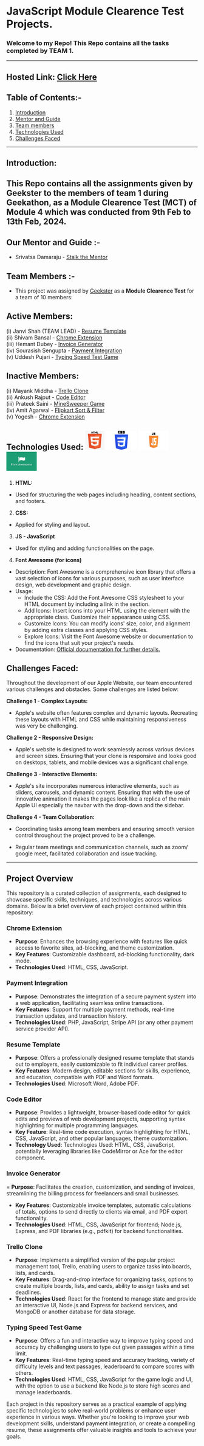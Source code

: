# JavaScript Module Clearence Test Projects.
### Welcome to my Repo! This Repo contains all the tasks completed by TEAM 1.

---

## Hosted Link: [Click Here](https://shivambansal96.github.io/Team_1_Geekathon/Homepage_By_Shivam/)

## Table of Contents:-
1. [Introduction](#introduction)
2. [Mentor and Guide](#project)
3. [Team members](#project)
4. [Technologies Used](#technologies-used)
5. [Challenges Faced](#challenges-faced)
---


## Introduction:
This Repo contains all the assignments given by **Geekster** to the members of team 1 during Geekathon, as a **Module Clearence Test (MCT)** of **Module 4** which was conducted from 9th Feb to 13th Feb, 2024.
---

## Our Mentor and Guide :-

 - Srivatsa Damaraju - [Stalk the Mentor](https://www.linkedin.com/in/srivatsa-damaraju/)

## Team Members :-

- This project was assigned by [Geekster](https://www.geekster.in/) as a **Module Clearence Test** for a team of 10 members:

## Active Members:

(i) Janvi Shah (TEAM LEAD) - [Resume Template](https://shivambansal96.github.io/Team_1_Geekathon/Resume_Template_by_Janvi/view/) </br>
(ii) Shivam Bansal - [Chrome Extension](https://shivambansal96.github.io/Team_1_Geekathon/Chrome_Extension_by_Shivam/) </br>
(iii) Hemant Dubey - [Invoice Generator](https://shivambansal96.github.io/Team_1_Geekathon/Invoice_Generator_by_Hemant/) </br>
(iv) Sourasish Sengupta - [Payment Integration](https://shivambansal96.github.io/Team_1_Geekathon/Payment_Integration_by_Sourasish/) </br>
(v) Uddesh Pujari - [Typing Speed Test Game](https://shivambansal96.github.io/Team_1_Geekathon/Typing_Speed_Apk_Uddesh) </br>

## Inactive Members:

(i) Mayank Middha - [Trello Clone](https://shivambansal96.github.io/Team_1_Geekathon/Trello_by_Mayank/) </br>
(ii) Ankush Rajput - [Code Editor](https://shivambansal96.github.io/Team_1_Geekathon/Code_Editor_by_Ankush/) </br>
(iii) Prateek Saini - [MineSweeper Game](https://shivambansal96.github.io/Team_1_Geekathon/prateek/) </br>
(iv) Amit Agarwal - [Flipkart Sort & Filter](https://shivambansal96.github.io/Team_1_Geekathon/Amit/) </br>
(v) Yogesh - [Chrome Extension](https://shivambansal96.github.io/Team_1_Geekathon/Yogesh/)

## Technologies Used: <img height="50px" width="50px" src="./Homepage_By_Shivam/tech/html.png"/>  <img height="50px" width="80px" src="./Homepage_By_Shivam/tech/css.png"/> <img height="50px" width="80px" src="./Homepage_By_Shivam/tech/js.png"/>  <img height="50px" width="80px" src="./Homepage_By_Shivam/tech/fontawesome.png"/>


1.  **HTML:**  
  - Used for structuring the web pages including heading, content sections, and footers.

2.  **CSS:** 
 - Applied for styling and layout.
   
3.  **JS - JavaScript**
 - Used for styling and adding functionalities on the page.
   
 4.  **Font Awesome (for icons)**
 - Description: Font Awesome is a comprehensive icon library that offers a vast selection of icons for various purposes, such as user interface design, web development and graphic design.
 - Usage:
   - Include the CSS: Add the Font Awesome CSS stylesheet to your HTML document by including a link in the <head> section.
   - Add Icons: Insert icons into your HTML using the element with the appropriate class. Customize their appearance using CSS.
   - Customize Icons: You can modify icons' size, color, and alignment by adding extra classes and applying CSS styles.
   - Explore Icons: Visit the Font Awesome website or documentation to find the icons that suit your project's needs.
 - Documentation: [Official documentation for further details.](https://fontawesome.com/)

## Challenges Faced:
Throughout the development of our Apple Website,  our team encountered various challenges and obstacles. Some challenges are listed below:

 **Challenge 1 - Complex Layouts:** 
   
  - Apple's website often features complex and dynamic layouts. Recreating these layouts with HTML and CSS while maintaining responsiveness was very be challenging.

 **Challenge 2 - Responsive Design:**
   
  - Apple's website is designed to work seamlessly across various devices and screen sizes. Ensuring that your clone is responsive and looks good on desktops, tablets, and mobile devices was a significant challenge.


 **Challenge 3 - Interactive Elements:**
   
  - Apple's site incorporates numerous interactive elements, such as sliders, carousels, and dynamic content. Ensuring that with the use of innovative animation it makes the pages look like a replica of the main Apple UI especially the navbar with the drop-down and the sidebar.
      
 **Challenge 4 - Team Collaboration:**
 
 - Coordinating tasks among team members and ensuring smooth version control throughout the project proved to be a challenge.

 - Regular team meetings and communication channels, such as zoom/ google meet, facilitated collaboration and issue tracking.
---

## Project Overview

This repository is a curated collection of assignments, each designed to showcase specific skills, techniques, and technologies across various domains. Below is a brief overview of each project contained within this repository:

### Chrome Extension

- **Purpose**: Enhances the browsing experience with features like quick access to favorite sites, ad-blocking, and theme customization.
- **Key Features**: Customizable dashboard, ad-blocking functionality, dark mode.
- **Technologies Used**: HTML, CSS, JavaScript.

### Payment Integration

- **Purpose**: Demonstrates the integration of a secure payment system into a web application, facilitating seamless online transactions.
- **Key Features**: Support for multiple payment methods, real-time transaction updates, and transaction history.
- **Technologies Used**: PHP, JavaScript, Stripe API (or any other payment service provider API).

### Resume Template

- **Purpose**: Offers a professionally designed resume template that stands out to employers, easily customizable to fit individual career profiles.
- **Key Features**: Modern design, editable sections for skills, experience, and education, compatible with PDF and Word formats.
- **Technologies Used**: Microsoft Word, Adobe PDF.

### Code Editor

- **Purpose**: Provides a lightweight, browser-based code editor for quick edits and previews of web development projects, supporting syntax highlighting for multiple programming languages.
- **Key Feature**:  Real-time code execution, syntax highlighting for HTML, CSS, JavaScript, and other popular languages, theme customization.
- **Technology Used**: Technologies Used: HTML, CSS, JavaScript, potentially leveraging libraries like CodeMirror or Ace for the editor component.

### Invoice Generator
 = **Purpose**: Facilitates the creation, customization, and sending of invoices, streamlining the billing process for freelancers and small businesses.
 - **Key Features**: Customizable invoice templates, automatic calculations of totals, options to send directly to clients via email, and PDF export functionality.
 - **Technologies Used**: HTML, CSS, JavaScript for frontend; Node.js, Express, and PDF libraries (e.g., pdfkit) for backend functionalities.

### Trello Clone
 - **Purpose**: Implements a simplified version of the popular project management tool, Trello, enabling users to organize tasks into boards, lists, and cards.
 - **Key Features**: Drag-and-drop interface for organizing tasks, options to create multiple boards, lists, and cards, ability to assign tasks and set deadlines.
 - **Technologies Used**: React for the frontend to manage state and provide an interactive UI, Node.js and Express for backend services, and MongoDB or another database for data storage.
   
### Typing Speed Test Game
 - **Purpose**: Offers a fun and interactive way to improve typing speed and accuracy by challenging users to type out given passages within a time limit.
 - **Key Features**: Real-time typing speed and accuracy tracking, variety of difficulty levels and text passages, leaderboard to compare scores with others.
 - **Technologies Used**: HTML, CSS, JavaScript for the game logic and UI, with the option to use a backend like Node.js to store high scores and manage leaderboards.

Each project in this repository serves as a practical example of applying specific technologies to solve real-world problems or enhance user experience in various ways. Whether you're looking to improve your web development skills, understand payment integration, or create a compelling resume, these assignments offer valuable insights and tools to achieve your goals.
